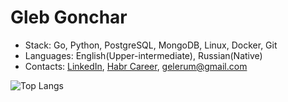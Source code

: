 # Gleb Gonchar
- Stack: Go, Python, PostgreSQL, MongoDB, Linux, Docker, Git
- Languages: English(Upper-intermediate), Russian(Native)
- Contacts: [LinkedIn](https://linkedin.com/in/gelerum), [Habr Career](https://career.habr.com/gelerum), [gelerum@gmail.com](mailto:gelerum@gmail.com)
 
![Top Langs](https://github-readme-stats.vercel.app/api/top-langs/?username=gelerum&layout=compact)
